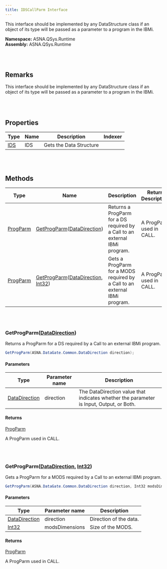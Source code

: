 ```yaml
---
title: IDSCallParm Interface
---
```


This interface should be implemented by any DataStructure class if an object of its type will be passed as a parameter to a program in the IBMi.

**Namespace:** ASNA.QSys.Runtime <br/>
**Assembly:** ASNA.QSys.Runtime

<br>
<br>

## Remarks

This interface should be implemented by any DataStructure class if an object of its type will be passed as a parameter to a program in the IBMi.

[//]: # ($$TODO: Complete the Remarks section.)

<br>
<br>

## Properties

| Type | Name | Description | Indexer
| --- | --- | --- | --- 
| [IDS](/reference/asna-qsys-runtime/classes/ids.html) | IDS | Gets the Data Structure | 

<br>
<br>

## Methods

| Type | Name | Description | Return Description 
| --- | --- | --- | --- 
| [ProgParm]($$TODO-ASNA.DataGate.DataLink.ProgParm.html) | [GetProgParm](#getprogparmdatadirection)([DataDirection]($$TODO-ASNA.DataGate.Common.DataDirection.html)) | Returns a ProgParm for a DS required by a Call to an external IBMi program. | A ProgParm used in CALL.
| [ProgParm]($$TODO-ASNA.DataGate.DataLink.ProgParm.html) | [GetProgParm](#getprogparmdatadirection-int32)([DataDirection]($$TODO-ASNA.DataGate.Common.DataDirection.html), [Int32](https://docs.microsoft.com/en-us/dotnet/api/system.int32)) | Gets a ProgParm for a MODS required by a Call to an external IBMi program. | A ProgParm used in CALL.

<br>
<br>

### GetProgParm([DataDirection]($$TODO-ASNA.DataGate.Common.DataDirection.html))

Returns a ProgParm for a DS required by a Call to an external IBMi program.

```cs
GetProgParm(ASNA.DataGate.Common.DataDirection direction);
```

#### Parameters

| Type | Parameter name | Description
| --- | --- | ---
| [DataDirection]($$TODO-ASNA.DataGate.Common.DataDirection.html) | direction | The DataDirection value that indicates whether the parameter is Input, Output, or Both. 

#### Returns

[ProgParm]($$TODO-ASNA.DataGate.DataLink.ProgParm.html)

A ProgParm used in CALL.


<br>
<br>

### GetProgParm([DataDirection]($$TODO-ASNA.DataGate.Common.DataDirection.html), [Int32](https://docs.microsoft.com/en-us/dotnet/api/system.int32))

Gets a ProgParm for a MODS required by a Call to an external IBMi program.

```cs
GetProgParm(ASNA.DataGate.Common.DataDirection direction, Int32 modsDimensions);
```

#### Parameters

| Type | Parameter name | Description
| --- | --- | ---
| [DataDirection]($$TODO-ASNA.DataGate.Common.DataDirection.html) | direction | Direction of the data. 
| [Int32](https://docs.microsoft.com/en-us/dotnet/api/system.int32) | modsDimensions | Size of the MODS. 

#### Returns

[ProgParm]($$TODO-ASNA.DataGate.DataLink.ProgParm.html)

A ProgParm used in CALL.


<br>
<br>

